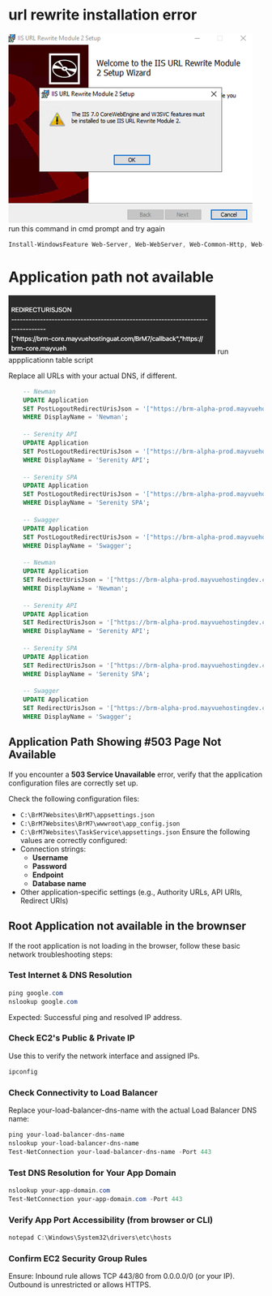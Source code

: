 # url rewrite installation error
![](iis_rewrite.png)
run this command in cmd prompt and try again

```powershell
Install-WindowsFeature Web-Server, Web-WebServer, Web-Common-Http, Web-Default-Doc, Web-Static-Content, Web-Http-Errors, Web-Asp-Net45, Web-Net-Ext45, Web-ISAPI-Ext, Web-ISAPI-Filter
```

# Application path not available
![](redirect.png)
 run appplicationn table script

Replace all URLs with your actual DNS, if different.
```sql
    -- Newman
    UPDATE Application 
    SET PostLogoutRedirectUrisJson = '["https://brm-alpha-prod.mayvuehostingdev.com/BrM7/"]' 
    WHERE DisplayName = 'Newman';

    -- Serenity API
    UPDATE Application 
    SET PostLogoutRedirectUrisJson = '["https://brm-alpha-prod.mayvuehostingdev.com/BrM7/", "https://brm-alpha-prod.mayvuehostingdev.com/BrM7/signout-callback-oidc"]' 
    WHERE DisplayName = 'Serenity API';

    -- Serenity SPA
    UPDATE Application 
    SET PostLogoutRedirectUrisJson = '["https://brm-alpha-prod.mayvuehostingdev.com/BrM7/", "https://brm-alpha-prod.mayvuehostingdev.com/BrM7/signout-callback-oidc"]' 
    WHERE DisplayName = 'Serenity SPA';

    -- Swagger
    UPDATE Application 
    SET PostLogoutRedirectUrisJson = '["https://brm-alpha-prod.mayvuehostingdev.com/BrM7/"]' 
    WHERE DisplayName = 'Swagger';

    -- Newman
    UPDATE Application 
    SET RedirectUrisJson = '["https://brm-alpha-prod.mayvuehostingdev.com/BrM7/signin-oidc"]' 
    WHERE DisplayName = 'Newman';

    -- Serenity API
    UPDATE Application 
    SET RedirectUrisJson = '["https://brm-alpha-prod.mayvuehostingdev.com/BrM7/callback", "https://brm-alpha-prod.mayvuehostingdev.com/BrM7/silent-renew.html", "https://brm-alpha-prod.mayvuehostingdev.com/BrM7/api/oauth2-redirect.html"]' 
    WHERE DisplayName = 'Serenity API';

    -- Serenity SPA
    UPDATE Application 
    SET RedirectUrisJson = '["https://brm-alpha-prod.mayvuehostingdev.com/BrM7/callback", "https://brm-alpha-prod.mayvuehostingdev.com/BrM7/silent-renew.html", "https://brm-alpha-prod.mayvuehostingdev.com/BrM7/api/oauth2-redirect.html"]' 
    WHERE DisplayName = 'Serenity SPA';

    -- Swagger
    UPDATE Application 
    SET RedirectUrisJson = '["https://brm-alpha-prod.mayvuehostingdev.com/BrM7/api/oauth2-redirect.html"]' 
    WHERE DisplayName = 'Swagger';
```
## Application Path Showing #503 Page Not Available

If you encounter a **503 Service Unavailable** error, verify that the application configuration files are correctly set up.

Check the following configuration files:

- `C:\BrM7Websites\BrM7\appsettings.json`
- `C:\BrM7Websites\BrM7\wwwroot\app_config.json`
- `C:\BrM7Websites\TaskService\appsettings.json` 
Ensure the following values are correctly configured:
- Connection strings:
  - **Username**
  - **Password**
  - **Endpoint**
  - **Database name**
- Other application-specific settings (e.g., Authority URLs, API URIs, Redirect URIs)


## Root Application not available in the brownser
If the root application is not loading in the browser, follow these basic network troubleshooting steps:
### Test Internet & DNS Resolution
```powershell
ping google.com
nslookup google.com
```
Expected: Successful ping and resolved IP address.

### Check EC2's Public & Private IP
Use this to verify the network interface and assigned IPs.
```powershell
ipconfig
```
### Check Connectivity to Load Balancer
Replace your-load-balancer-dns-name with the actual Load Balancer DNS name:
```powershell
ping your-load-balancer-dns-name
nslookup your-load-balancer-dns-name
Test-NetConnection your-load-balancer-dns-name -Port 443
```
### Test DNS Resolution for Your App Domain
```powershell
nslookup your-app-domain.com
Test-NetConnection your-app-domain.com -Port 443
```

### Verify App Port Accessibility (from browser or CLI)
```powershell
notepad C:\Windows\System32\drivers\etc\hosts
```
### Confirm EC2 Security Group Rules
Ensure:
    Inbound rule allows TCP 443/80 from 0.0.0.0/0 (or your IP).
    Outbound is unrestricted or allows HTTPS.